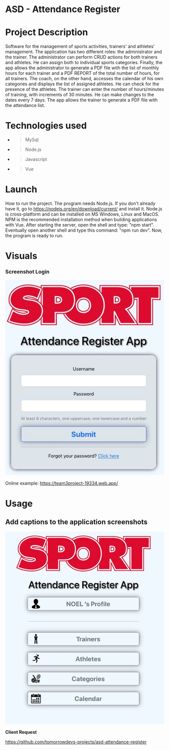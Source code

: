 # ASD - Attendance Register

# Project Description
  Software for the management of sports activities, trainers' and athletes' management. The application has two different roles: the administrator and the trainer. 
  The administrator can perform CRUD actions for both trainers and athletes. He can assign both to individual sports categories.
  Finally, the app allows the administrator to generate a PDF file with the list of monthly hours for each trainer and a PDF REPORT of the total number of hours, for all   trainers.
  The coach, on the other hand, accesses the calendar of his own categories and displays the list of assigned athletes. He can check for the presence of the athletes. 
  The trainer can enter the number of hours/minutes of training, with increments of 30 minutes. He can make changes to the dates every 7 days. The app allows the           trainer to generate a PDF file with the attendance list.
  
# Technologies used
* > MySql 
* > Node.js 
* > Javascript 
* > Vue 

# Launch
How to run the project.
The program needs Node.js. If you don't already have it, go to https://nodejs.org/en/download/current/ and install it. Node.js is cross-platform and can be installed on MS Windows, Linux and MacOS.
NPM is the recommended installation method when building applications with Vue. 
After starting the server, open the shell and type: "npm start".
Eventually open another shell and type this command: "npm run dev".
Now, the program is ready to run. 

# Visuals
### Screenshot Login 
![Image text](/img/Schermata-login.jpg)

Online example:
https://team3project-19334.web.app/

# Usage
## Add captions to the application screenshots
![Image text](/img/amministratore.jpg)


  
**Client Request**

https://github.com/tomorrowdevs-projects/asd-attendance-register
